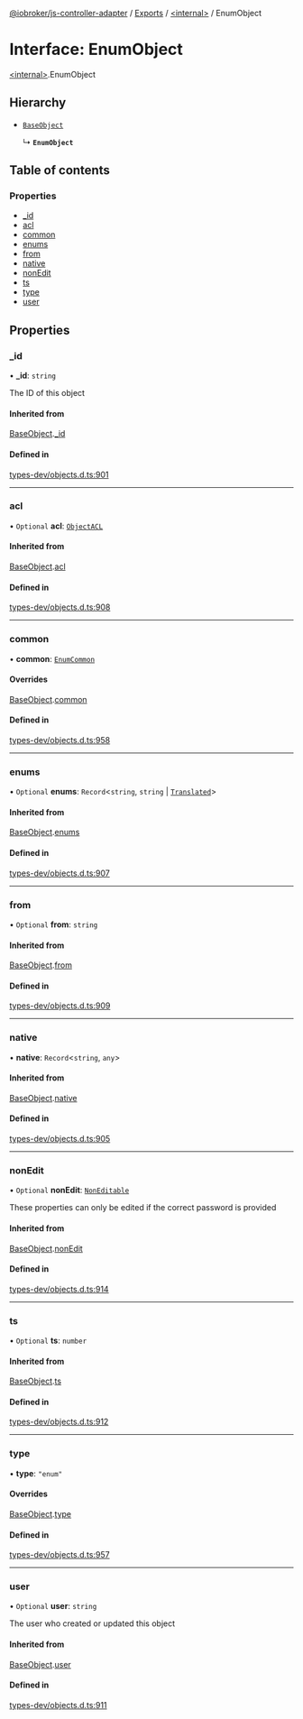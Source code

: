 [@iobroker/js-controller-adapter](../README.md) / [Exports](../modules.md) / [\<internal\>](../modules/internal_.md) / EnumObject

# Interface: EnumObject

[\<internal\>](../modules/internal_.md).EnumObject

## Hierarchy

- [`BaseObject`](internal_.BaseObject.md)

  ↳ **`EnumObject`**

## Table of contents

### Properties

- [\_id](internal_.EnumObject.md#_id)
- [acl](internal_.EnumObject.md#acl)
- [common](internal_.EnumObject.md#common)
- [enums](internal_.EnumObject.md#enums)
- [from](internal_.EnumObject.md#from)
- [native](internal_.EnumObject.md#native)
- [nonEdit](internal_.EnumObject.md#nonedit)
- [ts](internal_.EnumObject.md#ts)
- [type](internal_.EnumObject.md#type)
- [user](internal_.EnumObject.md#user)

## Properties

### \_id

• **\_id**: `string`

The ID of this object

#### Inherited from

[BaseObject](internal_.BaseObject.md).[_id](internal_.BaseObject.md#_id)

#### Defined in

[types-dev/objects.d.ts:901](https://github.com/ioBroker/ioBroker.js-controller/blob/1ea0ace139e74b5063c6deff78298e0d4ffb2db6/packages/types-dev/objects.d.ts#L901)

___

### acl

• `Optional` **acl**: [`ObjectACL`](internal_.ObjectACL.md)

#### Inherited from

[BaseObject](internal_.BaseObject.md).[acl](internal_.BaseObject.md#acl)

#### Defined in

[types-dev/objects.d.ts:908](https://github.com/ioBroker/ioBroker.js-controller/blob/1ea0ace139e74b5063c6deff78298e0d4ffb2db6/packages/types-dev/objects.d.ts#L908)

___

### common

• **common**: [`EnumCommon`](internal_.EnumCommon.md)

#### Overrides

[BaseObject](internal_.BaseObject.md).[common](internal_.BaseObject.md#common)

#### Defined in

[types-dev/objects.d.ts:958](https://github.com/ioBroker/ioBroker.js-controller/blob/1ea0ace139e74b5063c6deff78298e0d4ffb2db6/packages/types-dev/objects.d.ts#L958)

___

### enums

• `Optional` **enums**: `Record`\<`string`, `string` \| [`Translated`](../modules/internal_.md#translated)\>

#### Inherited from

[BaseObject](internal_.BaseObject.md).[enums](internal_.BaseObject.md#enums)

#### Defined in

[types-dev/objects.d.ts:907](https://github.com/ioBroker/ioBroker.js-controller/blob/1ea0ace139e74b5063c6deff78298e0d4ffb2db6/packages/types-dev/objects.d.ts#L907)

___

### from

• `Optional` **from**: `string`

#### Inherited from

[BaseObject](internal_.BaseObject.md).[from](internal_.BaseObject.md#from)

#### Defined in

[types-dev/objects.d.ts:909](https://github.com/ioBroker/ioBroker.js-controller/blob/1ea0ace139e74b5063c6deff78298e0d4ffb2db6/packages/types-dev/objects.d.ts#L909)

___

### native

• **native**: `Record`\<`string`, `any`\>

#### Inherited from

[BaseObject](internal_.BaseObject.md).[native](internal_.BaseObject.md#native)

#### Defined in

[types-dev/objects.d.ts:905](https://github.com/ioBroker/ioBroker.js-controller/blob/1ea0ace139e74b5063c6deff78298e0d4ffb2db6/packages/types-dev/objects.d.ts#L905)

___

### nonEdit

• `Optional` **nonEdit**: [`NonEditable`](internal_.NonEditable.md)

These properties can only be edited if the correct password is provided

#### Inherited from

[BaseObject](internal_.BaseObject.md).[nonEdit](internal_.BaseObject.md#nonedit)

#### Defined in

[types-dev/objects.d.ts:914](https://github.com/ioBroker/ioBroker.js-controller/blob/1ea0ace139e74b5063c6deff78298e0d4ffb2db6/packages/types-dev/objects.d.ts#L914)

___

### ts

• `Optional` **ts**: `number`

#### Inherited from

[BaseObject](internal_.BaseObject.md).[ts](internal_.BaseObject.md#ts)

#### Defined in

[types-dev/objects.d.ts:912](https://github.com/ioBroker/ioBroker.js-controller/blob/1ea0ace139e74b5063c6deff78298e0d4ffb2db6/packages/types-dev/objects.d.ts#L912)

___

### type

• **type**: ``"enum"``

#### Overrides

[BaseObject](internal_.BaseObject.md).[type](internal_.BaseObject.md#type)

#### Defined in

[types-dev/objects.d.ts:957](https://github.com/ioBroker/ioBroker.js-controller/blob/1ea0ace139e74b5063c6deff78298e0d4ffb2db6/packages/types-dev/objects.d.ts#L957)

___

### user

• `Optional` **user**: `string`

The user who created or updated this object

#### Inherited from

[BaseObject](internal_.BaseObject.md).[user](internal_.BaseObject.md#user)

#### Defined in

[types-dev/objects.d.ts:911](https://github.com/ioBroker/ioBroker.js-controller/blob/1ea0ace139e74b5063c6deff78298e0d4ffb2db6/packages/types-dev/objects.d.ts#L911)
